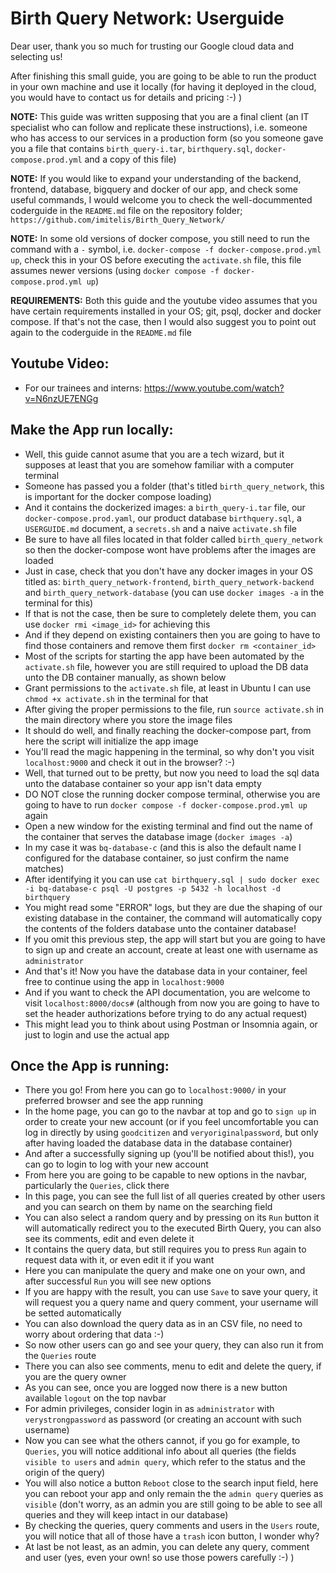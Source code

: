 # Birth Query Network: Userguide

Dear user, thank you so much for trusting our Google cloud data and selecting us!

After finishing this small guide, you are going to be able to run the product in your own machine and use it locally (for having it deployed in the cloud, you would have to contact us for details and pricing :-) )

**NOTE:** This guide was written supposing that you are a final client (an IT specialist who can follow and replicate these instructions), i.e. someone who has access to our services in a production form (so you someone gave you a file that contains `birth_query-i.tar`, `birthquery.sql`, `docker-compose.prod.yml` and a copy of this file)

**NOTE:** If you would like to expand your understanding of the backend, frontend, database, bigquery and docker of our app, and check some useful commands, I would welcome you to check the well-docummented coderguide in the `README.md` file on the repository folder; `https://github.com/imitelis/Birth_Query_Network/`

**NOTE:** In some old versions of docker compose, you still need to run the command with a `-` symbol, i.e. `docker-compose -f docker-compose.prod.yml up`, check this in your OS before executing the `activate.sh` file, this file assumes newer versions (using `docker compose -f docker-compose.prod.yml up`)

**REQUIREMENTS:** Both this guide and the youtube video assumes that you have certain requirements installed in your OS; git, psql, docker and docker compose. If that's not the case, then I would also suggest you to point out again to the coderguide in the `README.md` file


## Youtube Video:
  *  For our trainees and interns: https://www.youtube.com/watch?v=N6nzUE7ENGg


## Make the App run locally:
  *  Well, this guide cannot asume that you are a tech wizard, but it supposes at least that you are somehow familiar with a computer terminal
  *  Someone has passed you a folder (that's titled `birth_query_network`, this is important for the docker compose loading)
  *  And it contains the dockerized images: a `birth_query-i.tar` file, our `docker-compose.prod.yaml`, our product database `birthquery.sql`, a `USERGUIDE.md` document, a `secrets.sh` and a naive `activate.sh` file
  *  Be sure to have all files located in that folder called `birth_query_network` so then the docker-compose wont have problems after the images are loaded
  *  Just in case, check that you don't have any docker images in your OS titled as: `birth_query_network-frontend`, `birth_query_network-backend` and `birth_query_network-database` (you can use `docker images -a` in the terminal for this)
  *  If that is not the case, then be sure to completely delete them, you can use `docker rmi <image_id>` for achieving this
  *  And if they depend on existing containers then you are going to have to find those containers and remove them first `docker rm <container_id>`
  *  Most of the scripts for starting the app have been automated by the `activate.sh` file, however you are still required to upload the DB data unto the DB container manually, as shown below
  *  Grant permissions to the `activate.sh` file, at least in Ubuntu I can use `chmod +x activate.sh` in the terminal for that
  *  After giving the proper permissions to the file, run `source activate.sh` in the main directory where you store the image files
  *  It should do well, and finally reaching the docker-compose part, from here the script will initialize the app image
  *  You'll read the magic happening in the terminal, so why don't you visit `localhost:9000` and check it out in the browser? :-)
  *  Well, that turned out to be pretty, but now you need to load the sql data unto the database container so your app isn't data empty
  *  DO NOT close the running docker compose terminal, otherwise you are going to have to run `docker compose -f docker-compose.prod.yml up` again
  *  Open a new window for the existing terminal and find out the name of the container that serves the database image (`docker images -a`)
  *  In my case it was `bq-database-c` (and this is also the default name I configured for the database container, so just confirm the name matches)  
  *  After identifying it you can use `cat birthquery.sql | sudo docker exec -i bq-database-c psql -U postgres -p 5432 -h localhost -d birthquery`
  *  You might read some "ERROR" logs, but they are due the shaping of our existing database in the container, the command will automatically copy the contents of the folders database unto the container database!
  *  If you omit this previous step, the app will start but you are going to have to sign up and create an account, create at least one with username as `administrator`
  *  And that's it! Now you have the database data in your container, feel free to continue using the app in `localhost:9000`
  *  And if you want to check the API documentation, you are welcome to visit `localhost:8000/docs#` (although from now you are going to have to set the header authorizations before trying to do any actual request)
  *  This might lead you to think about using Postman or Insomnia again, or just to login and use the actual app

## Once the App is running:
  *  There you go! From here you can go to `localhost:9000/` in your preferred browser and see the app running
  *  In the home page, you can go to the navbar at top and go to `sign up` in order to create your new account (or if you feel uncomfortable you can log in directly by using `goodcitizen` and `veryoriginalpassword`, but only after having loaded the database data in the database container)
  *  And after a successfully signing up (you'll be notified about this!), you can go to login to log with your new account
  *  From here you are going to be capable to new options in the navbar, particularly the `Queries`, click there
  *  In this page, you can see the full list of all queries created by other users and you can search on them by name on the searching field
  *  You can also select a random query and by pressing on its `Run` button it will automatically redirect you to the executed Birth Query, you can also see its comments, edit and even delete it
  *  It contains the query data, but still requires you to press `Run` again to request data with it, or even edit it if you want
  *  Here you can manipulate the query and make one on your own, and after successful `Run` you will see new options
  *  If you are happy with the result, you can use `Save` to save your query, it will request you a query name and query comment, your username will be setted automatically
  *  You can also download the query data as in an CSV file, no need to worry about ordering that data :-)
  *  So now other users can go and see your query, they can also run it from the `Queries` route
  *  There you can also see comments, menu to edit and delete the query, if you are the query owner
  *  As you can see, once you are logged now there is a new button available `logout` on the top navbar
  *  For admin privileges, consider login in as `administrator` with `verystrongpassword` as password (or creating an account with such username)
  *  Now you can see what the others cannot, if you go for example, to `Queries`, you will notice additional info about all queries (the fields `visible to users` and `admin query`, which refer to the status and the origin of the query)
  *  You will also notice a button `Reboot` close to the search input field, here you can reboot your app and only remain the the `admin query` queries as `visible` (don't worry, as an admin you are still going to be able to see all queries and they will keep intact in our database)
  *  By checking the queries, query comments and users in the `Users` route, you will notice that all of those have a `trash` icon button, I wonder why?
  *  At last be not least, as an admin, you can delete any query, comment and user (yes, even your own! so use those powers carefully :-) )

